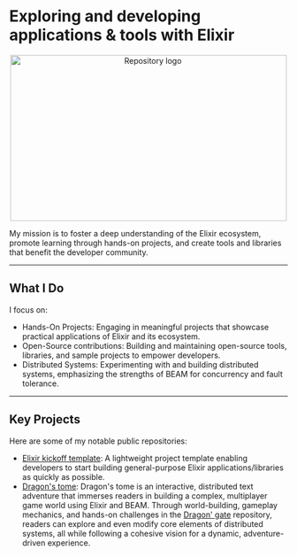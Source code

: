 <h1 align="left">
    Exploring and developing applications & tools with Elixir
</h1>

<p align="center">
  <img src="https://github.com/user-attachments/assets/9ad650a1-5a9b-42ee-8b2c-c57b7e1d3862" alt="Repository logo" width="500" height="300">
</p>


<p align="left">
  My mission is to foster a deep understanding of the Elixir ecosystem, promote learning through hands-on projects, and create tools and libraries that benefit the developer community.
</p>

---

## What I Do

I focus on:

- Hands-On Projects: Engaging in meaningful projects that showcase practical applications of Elixir and its ecosystem.
- Open-Source contributions: Building and maintaining open-source tools, libraries, and sample projects to empower developers.
- Distributed Systems: Experimenting with and building distributed systems, emphasizing the strengths of BEAM for concurrency and fault tolerance.

---

## Key Projects

Here are some of my notable public repositories:

- [Elixir kickoff template](https://github.com/Elixir-journey/elixir-kickoff): A lightweight project template enabling developers to start building general-purpose Elixir applications/libraries as quickly as possible.
- [Dragon's tome](https://github.com/Elixir-journey/dragons-tome): Dragon's tome is an interactive, distributed text adventure that immerses readers in building a complex, multiplayer game world using Elixir and BEAM. Through world-building, gameplay mechanics, and hands-on challenges in the [Dragon' gate](https://github.com/Elixir-journey/dragons-gate) repository, readers can explore and even modify core elements of distributed systems, all while following a cohesive vision for a dynamic, adventure-driven experience.
